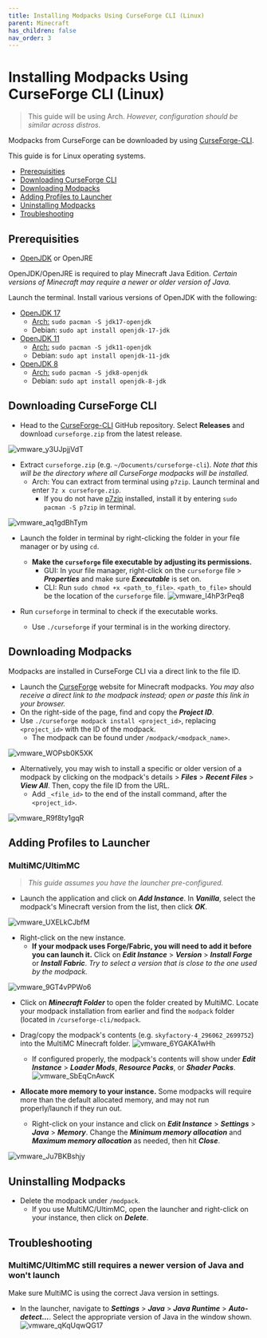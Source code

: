 ```yaml
---
title: Installing Modpacks Using CurseForge CLI (Linux)
parent: Minecraft
has_children: false
nav_order: 3
---
```


# Installing Modpacks Using CurseForge CLI (Linux)
> This guide will be using Arch. *However, configuration should be similar across distros.*

Modpacks from CurseForge can be downloaded by using [CurseForge-CLI](https://github.com/North-West-Wind/CurseForge-CLI).

This guide is for Linux operating systems.

- [Prerequisities](https://drop8k.github.io/docs/minecraft/installation2.html#prerequisities)
- [Downloading CurseForge CLI](https://drop8k.github.io/docs/minecraft/installation2.html#downloading-curseforge-cli)
- [Downloading Modpacks](https://drop8k.github.io/docs/minecraft/installation2.html#downloading-modpacks)
- [Adding Profiles to Launcher](https://drop8k.github.io/docs/minecraft/installation2.html#adding-profiles-to-launcher)
- [Uninstalling Modpacks](https://drop8k.github.io/docs/minecraft/installation2.html#uninstalling-modpacks)
- [Troubleshooting](https://drop8k.github.io/docs/minecraft/installation2.html#troubleshooting)

## Prerequisities
- [OpenJDK](https://openjdk.org/) or OpenJRE

OpenJDK/OpenJRE is required to play Minecraft Java Edition. *Certain versions of Minecraft may require a newer or older version of Java.*

Launch the terminal. Install various versions of OpenJDK with the following:
- [OpenJDK 17](https://openjdk.org/projects/jdk/17)
   - [Arch:](https://archlinux.org/packages/extra/x86_64/jdk17-openjdk/) `sudo pacman -S jdk17-openjdk`
   - Debian: `sudo apt install openjdk-17-jdk`
- [OpenJDK 11](https://openjdk.org/projects/jdk/11)
   - [Arch:](https://archlinux.org/packages/extra/x86_64/jdk11-openjdk/) `sudo pacman -S jdk11-openjdk`
   - Debian: `sudo apt install openjdk-11-jdk`
- [OpenJDK 8](https://openjdk.org/projects/jdk8/)
   - [Arch:](https://archlinux.org/packages/extra/x86_64/jdk8-openjdk/) `sudo pacman -S jdk8-openjdk`
   - Debian: `sudo apt install openjdk-8-jdk`

## Downloading CurseForge CLI
- Head to the [CurseForge-CLI](https://github.com/North-West-Wind/CurseForge-CLI) GitHub repository. Select **Releases** and download `curseforge.zip` from the latest release.

![vmware_y3UJpjjVdT](https://user-images.githubusercontent.com/92121005/181082072-5b2ada48-8f9e-4aae-85bb-421f756a3c3d.gif)

- Extract `curseforge.zip` (e.g. `~/Documents/curseforge-cli`). *Note that this will be the directory where all CurseForge modpacks will be installed.*
   - Arch: You can extract from terminal using `p7zip`. Launch terminal and enter `7z x curseforge.zip`.
      - If you do not have [p7zip](https://archlinux.org/packages/extra/x86_64/p7zip/) installed, install it by entering `sudo pacman -S p7zip` in terminal.

![vmware_aq1gdBhTym](https://user-images.githubusercontent.com/92121005/181083226-490dce8e-f0fd-4d94-a36b-4d6b92b67f4a.gif)

- Launch the folder in terminal by right-clicking the folder in your file manager or by using `cd`.
   - **Make the `curseforge` file executable by adjusting its permissions.**
      - GUI: In your file manager, right-click on the `curseforge` file > ***Properties*** and make sure ***Executable*** is set on.
      - CLI: Run `sudo chmod +x <path_to_file>`. `<path_to_file>` should be the location of the `curseforge` file.
        ![vmware_I4hP3rPeq8](https://user-images.githubusercontent.com/92121005/181083710-47c90a79-a7b7-4314-8646-6f9f75c6b2de.gif)

- Run `curseforge` in terminal to check if the executable works.
   - Use `./curseforge` if your terminal is in the working directory.

## Downloading Modpacks
Modpacks are installed in CurseForge CLI via a direct link to the file ID.

- Launch the [CurseForge](https://www.curseforge.com/minecraft/modpacks) website for Minecraft modpacks. *You may also receive a direct link to the modpack instead; open or paste this link in your browser.*
- On the right-side of the page, find and copy the ***Project ID***.
- Use `./curseforge modpack install <project_id>`, replacing `<project_id>` with the ID of the modpack.
   - The modpack can be found under `/modpack/<modpack_name>`.

![vmware_WOPsb0K5XK](https://user-images.githubusercontent.com/92121005/181084289-881fb4b1-557d-4002-ae66-16b005361a25.gif)

- Alternatively, you may wish to install a specific or older version of a modpack by clicking on the modpack's details > ***Files*** > ***Recent Files*** > ***View All***. Then, copy the file ID from the URL.
   - Add `_<file_id>` to the end of the install command, after the `<project_id>`.

![vmware_R9f8ty1gqR](https://user-images.githubusercontent.com/92121005/181086438-5df35d8d-a874-4fa1-8a0f-738ac9fd6360.gif)

## Adding Profiles to Launcher
### MultiMC/UltimMC
> *This guide assumes you have the launcher pre-configured.*

- Launch the application and click on ***Add Instance***. In ***Vanilla***, select the modpack's Minecraft version from the list, then click ***OK***.

![vmware_UXELkCJbfM](https://user-images.githubusercontent.com/92121005/181091282-d0754959-3162-451c-bbf1-ec8e857bf6cc.gif)

- Right-click on the new instance.
   - **If your modpack uses Forge/Fabric, you will need to add it before you can launch it.** Click on ***Edit Instance*** > ***Version*** > ***Install Forge*** or ***Install Fabric***. *Try to select a version that is close to the one used by the modpack.*

![vmware_9GT4vPPWo6](https://user-images.githubusercontent.com/92121005/181091811-0315a3e8-1f7a-4ae5-b24c-66349c6cfae5.gif)

- Click on ***Minecraft Folder*** to open the folder created by MultiMC. Locate your modpack installation from earlier and find the `modpack` folder (located in `/curseforge-cli/modpack`.
- Drag/copy the modpack's contents (e.g. `skyfactory-4_296062_2699752`) into the MultiMC Minecraft folder.
![vmware_6YGAKA1wHh](https://user-images.githubusercontent.com/92121005/181093056-af31ee92-3b25-44e5-b249-5634150543a7.gif)
   - If configured properly, the modpack's contents will show under ***Edit Instance*** > ***Loader Mods***, ***Resource Packs***, or ***Shader Packs***.
     ![vmware_SbEqCnAwcK](https://user-images.githubusercontent.com/92121005/181093927-31067b6f-f38b-4b70-ad55-17ce48293ae8.gif)

- **Allocate more memory to your instance.** Some modpacks will require more than the default allocated memory, and may not run properly/launch if they run out.
   - Right-click on your instance and click on  ***Edit Instance*** > ***Settings*** > ***Java*** > ***Memory***. Change the ***Minimum memory allocation*** and ***Maximum memory allocation*** as needed, then hit ***Close***.

![vmware_Ju7BKBshjy](https://user-images.githubusercontent.com/92121005/181094843-2bd52397-ef3e-4921-8c97-67e9bce1531c.gif)

## Uninstalling Modpacks
- Delete the modpack under `/modpack`.
   - If you use MultiMC/UltimMC, open the launcher and right-click on your instance, then click on ***Delete***.

## Troubleshooting
### MultiMC/UltimMC still requires a newer version of Java and won't launch
Make sure MultiMC is using the correct Java version in settings.

- In the launcher, navigate to ***Settings*** > ***Java*** > ***Java Runtime*** > ***Auto-detect...***. Select the appropriate version of Java in the window shown.
![vmware_qKqUqwQG17](https://user-images.githubusercontent.com/92121005/181141372-a8119b07-0509-416a-b44b-ce66d22b61c1.gif)

